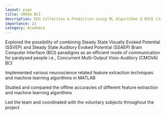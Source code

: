 ```yaml
---
layout: page
title: CMOVA BCI
description: EEG Collection & Prediction using ML Algorithms @ RVCE (Jan - Jun 2016)
importance: 23
category: Academia
---
```


Explored the possibility of combining Steady State Visually Evoked Potential (SSVEP) and Steady State
Auditory Evoked Potential (SSAEP) Brain Computer Interface (BCI) paradigms as an efficient mode of
communication for paralysed people i.e., Concurrent Multi-Output Visio-Auditory (CMOVA) BCI

Implemented various neuroscience related feature extraction techniques and machine learning algorithms
in MATLAB

Studied and compared the offline accuracies of different feature extraction and machine learning algorithms

Led the team and coordinated with the voluntary subjects throughout the project

